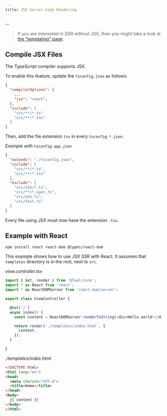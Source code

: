 ```yaml
---
title: JSX Server-Side Rendering
---
```



--

> If you are interested in SSR without JSX, then you might take a look at [the "templating" page](../common/templating.md).

## Compile JSX Files

The TypeScript compiler supports JSX.

To enable this feature, update the `tsconfig.json` as follows:
```json
{
  "compilerOptions": {
    ...
    "jsx": "react",
  },
  "include": [
    "src/**/*.ts"
    "src/**/*.tsx"
  ]
}

```

Then, add the file extension `tsx` in every `tsconfig.*.json`.

*Example with `tsconfig.app.json`*
```json
{
  "extends": "./tsconfig.json",
  "include": [
    "src/**/*.ts",
    "src/**/*.tsx"
  ],
  "exclude": [
    "src/e2e/*.ts",
    "src/**/*.spec.ts",
    "src/e2e.ts",
    "src/test.ts"
  ]
}
```

Every file using JSX must now have the extension `.tsx`.

## Example with React

```
npm install react react-dom @types/react-dom
```

This example shows how to use JSX SSR with React. It assumes that `templates` directory is in the root, next to `src`.

*view.controller.tsx*
```typescript
import { Get, render } from '@foal/core';
import * as React from 'react';
import * as ReactDOMServer from 'react-dom/server';

export class ViewController {

  @Get('/')
  async index() {
    const content = ReactDOMServer.renderToString(<div>Hello world!</div>);

    return render('./templates/index.html', {
      content,
    });
  }

}

```

*./templates/index.html*
```html
<!DOCTYPE html>
<html lang="en">
<head>
  <meta charset="UTF-8">
  <title>Home</title>
</head>
<body>
  {{ content }}
</body>
</html>
```
